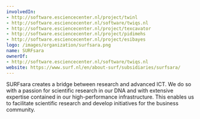 ```yaml
---
involvedIn:
- http://software.esciencecenter.nl/project/twinl
- http://software.esciencecenter.nl/software/twiqs.nl
- http://software.esciencecenter.nl/project/texcavator
- http://software.esciencecenter.nl/project/pidimehs
- http://software.esciencecenter.nl/project/esibayes
logo: /images/organization/surfsara.png
name: SURFsara
ownerOf:
- http://software.esciencecenter.nl/software/twiqs.nl
website: https://www.surf.nl/en/about-surf/subsidiaries/surfsara/
---
```

SURFsara creates a bridge between research and advanced ICT. We do so with a passion for scientific research in our DNA and with extensive expertise contained in our high-performance infrastructure. This enables us to facilitate scientific research and develop initiatives for the business community.

